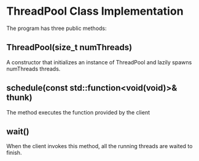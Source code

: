 # ThreadPool Class Implementation

The program has three public methods:

## ThreadPool(size_t numThreads)
A constructor that initializes an instance of ThreadPool and lazily spawns numThreads threads.

## schedule(const std::function<void(void)>& thunk)
The method executes the function provided by the client

## wait()
When the client invokes this method, all the running threads are waited to finish. 
